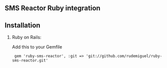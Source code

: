 ## SMS Reactor Ruby integration

## Installation

1. Ruby on Rails:

   Add this to your Gemfile

        gem 'ruby-sms-reactor', :git => 'git://github.com/rudemiguel/ruby-sms-reactor.git'
